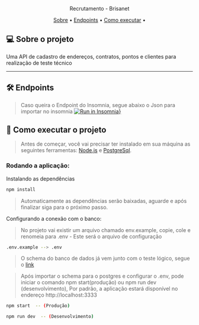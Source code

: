 <p align="center">
Recrutamento - Brisanet
</p>


<p align="center">
 <a href="#-sobre-o-projeto">Sobre</a> •
 <a href="#-endpoints">Endpoints</a> •
 <a href="#-como-executar-o-projeto">Como executar</a> •
</p>

## 💻 Sobre o projeto

Uma API de cadastro de endereços, contratos, pontos e clientes para realização de teste técnico

---

## 🛠 Endpoints
> Caso queira o Endpoint do Insomnia, segue abaixo o Json para importar no insomnia
[![Run in Insomnia}](https://insomnia.rest/images/run.svg)](https://github.com/SnzDev/recrutamento-backend/blob/main/end-point/Recrutamento)

## 🚀 Como executar o projeto

> Antes de começar, você vai precisar ter instalado em sua máquina as seguintes ferramentas:
>  [Node.js](https://nodejs.org/en/) e [PostgreSql](https://www.postgresql.org/).

### Rodando a aplicação:

Instalando as dependências
```bash
npm install
```
> Automaticamente as dependências serão baixadas, aguarde e após finalizar siga para o próximo passo.


Configurando a conexão com o banco:

>No projeto vai existir um arquivo chamado env.example, copie, cole e renomeia para .env - Este será o arquivo de configuração
```bash
.env.example --> .env
```
> O schema do banco de dados já vem junto com o teste lógico, segue o [link](https://github.com/Brisanet/Recrutamento)


> Após importar o schema para o postgres e configurar o .env, pode iniciar o comando npm start(produção) ou npm run dev (desenvolvimento), Por padrão, a aplicação estará disponível no endereço http://localhost:3333
```bash
npm start  -- (Produção)

npm run dev  -- (Desenvolvimento)
```
